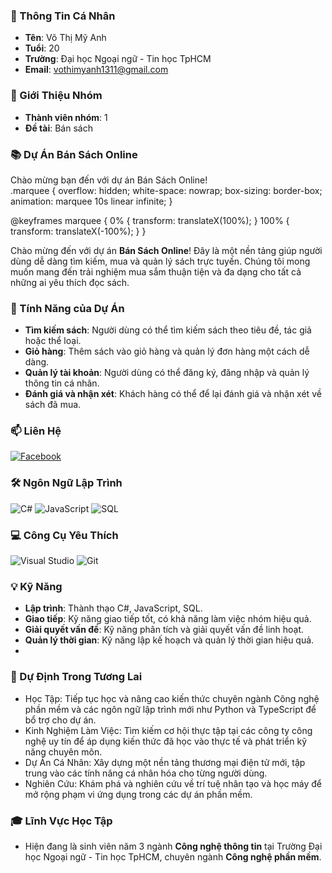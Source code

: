 ### 👤 Thông Tin Cá Nhân
- **Tên**: Võ Thị Mỹ Anh
- **Tuổi**: 20
- **Trường**: Đại học Ngoại ngữ - Tin học TpHCM
- **Email**: [vothimyanh1311@gmail.com](mailto:vothimyanh1311@gmail.com)

### 👥 Giới Thiệu Nhóm
- **Thành viên nhóm**: 1
- **Đề tài**: Bán sách

### 📚 Dự Án Bán Sách Online
<div class="marquee">
    Chào mừng bạn đến với dự án Bán Sách Online!
</div>
.marquee {
    overflow: hidden;
    white-space: nowrap;
    box-sizing: border-box;
    animation: marquee 10s linear infinite;
}

@keyframes marquee {
    0% { transform: translateX(100%); }
    100% { transform: translateX(-100%); }
}


Chào mừng đến với dự án **Bán Sách Online**! Đây là một nền tảng giúp người dùng dễ dàng tìm kiếm, mua và quản lý sách trực tuyến. Chúng tôi mong muốn mang đến trải nghiệm mua sắm thuận tiện và đa dạng cho tất cả những ai yêu thích đọc sách.

### 🚀 Tính Năng của Dự Án
- **Tìm kiếm sách**: Người dùng có thể tìm kiếm sách theo tiêu đề, tác giả hoặc thể loại.
- **Giỏ hàng**: Thêm sách vào giỏ hàng và quản lý đơn hàng một cách dễ dàng.
- **Quản lý tài khoản**: Người dùng có thể đăng ký, đăng nhập và quản lý thông tin cá nhân.
- **Đánh giá và nhận xét**: Khách hàng có thể để lại đánh giá và nhận xét về sách đã mua.

### 📫 Liên Hệ
[![Facebook](https://img.shields.io/badge/Facebook-%231877F2.svg?style=for-the-badge&logo=Facebook&logoColor=white)](https://www.facebook.com/myanh040404040404?mibextid=LQQJ4d)

### 🛠 Ngôn Ngữ Lập Trình
![C#](https://img.shields.io/badge/C%23-239120?style=for-the-badge&logo=c-sharp&logoColor=white)
![JavaScript](https://img.shields.io/badge/JavaScript-F7DF1E?style=for-the-badge&logo=javascript&logoColor=black)
![SQL](https://img.shields.io/badge/SQL-4479A1?style=for-the-badge&logo=sql&logoColor=white)

### 💻 Công Cụ Yêu Thích
![Visual Studio](https://img.shields.io/badge/Visual_Studio-5C2D91?style=for-the-badge&logo=visual%20studio&logoColor=white)
![Git](https://img.shields.io/badge/Git-F05032?style=for-the-badge&logo=git&logoColor=white)

### 💡 Kỹ Năng
- **Lập trình**: Thành thạo C#, JavaScript, SQL.
- **Giao tiếp**: Kỹ năng giao tiếp tốt, có khả năng làm việc nhóm hiệu quả.
- **Giải quyết vấn đề**: Kỹ năng phân tích và giải quyết vấn đề linh hoạt.
- **Quản lý thời gian**: Kỹ năng lập kế hoạch và quản lý thời gian hiệu quả.
- 
### 🎯 Dự Định Trong Tương Lai
- Học Tập: Tiếp tục học và nâng cao kiến thức chuyên ngành Công nghệ phần mềm và các ngôn ngữ lập trình mới như Python và TypeScript để bổ trợ cho dự án.
- Kinh Nghiệm Làm Việc: Tìm kiếm cơ hội thực tập tại các công ty công nghệ uy tín để áp dụng kiến thức đã học vào thực tế và phát triển kỹ năng chuyên môn.
- Dự Án Cá Nhân: Xây dựng một nền tảng thương mại điện tử mới, tập trung vào các tính năng cá nhân hóa cho từng người dùng.
- Nghiên Cứu: Khám phá và nghiên cứu về trí tuệ nhân tạo và học máy để mở rộng phạm vi ứng dụng trong các dự án phần mềm.

### 🎓 Lĩnh Vực Học Tập
- Hiện đang là sinh viên năm 3 ngành **Công nghệ thông tin** tại Trường Đại học Ngoại ngữ - Tin học TpHCM, chuyên ngành **Công nghệ phần mềm**.

